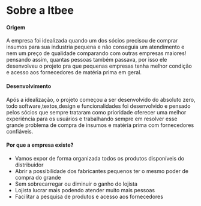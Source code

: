 # Sobre a Itbee

#### Origem

A empresa foi idealizada quando um dos sócios precisou de comprar insumos para sua industria pequena e não conseguia um atendimento e nem um preço de qualidade comparando com outras empresas maiores! pensando assim, quantas pessoas também passava, por isso ele desenvolveu o projeto pra que pequenas empresas tenha melhor condição e acesso aos fornecedores de matéria prima em geral.

#### Desenvolvimento

Após a idealização, o projeto começou a ser desenvolvido do absoluto zero, todo software,textos,design e funcionalidades foi desenvolvido e pensado pelos sócios que sempre trataram como prioridade oferecer uma melhor experiência para os usuários e trabalhando sempre em resolver esse grande problema de compra de insumos e matéria prima com fornecedores confiáveis.

#### Por que a empresa existe?

* Vamos expor de forma organizada todos os produtos disponíveis do distribuidor
* Abrir a possibilidade dos fabricantes pequenos ter o mesmo poder de compra do grande
* Sem sobrecarregar ou diminuir o ganho do lojista&#x20;
* Lojista lucrar mais podendo atender muito mais pessoas
* Facilitar a pesquisa de produtos e acesso aos fornecedores&#x20;







